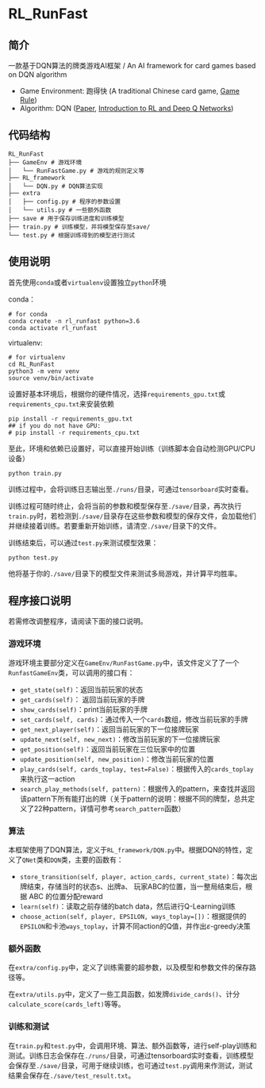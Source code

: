 # RL_RunFast

## 简介

一款基于DQN算法的牌类游戏AI框架 / An AI framework for card games based on DQN algorithm

- Game Environment: 跑得快 (A traditional Chinese card game, [Game Rule](https://baike.baidu.com/item/%E8%B7%91%E5%BE%97%E5%BF%AB/12998100))
- Algorithm: DQN ([Paper](https://www.cs.toronto.edu/~vmnih/docs/dqn.pdf), [Introduction to RL and Deep Q Networks](https://www.tensorflow.org/agents/tutorials/0_intro_rl))

## 代码结构

```shell
RL_RunFast
├── GameEnv # 游戏环境
│   └── RunFastGame.py # 游戏的规则定义等
├── RL_framework
│   └── DQN.py # DQN算法实现
├── extra
│   ├── config.py # 程序的参数设置
│   └── utils.py # 一些额外函数
├── save # 用于保存训练进度和训练模型
├── train.py # 训练模型，并将模型保存至save/
└── test.py # 根据训练得到的模型进行测试
```

## 使用说明

首先使用`conda`或者`virtualenv`设置独立`python`环境

conda：

```shell
# for conda
conda create -n rl_runfast python=3.6
conda activate rl_runfast
```

virtualenv:

```shell
# for virtualenv
cd RL_RunFast
python3 -m venv venv
source venv/bin/activate
```

设置好基本环境后，根据你的硬件情况，选择`requirements_gpu.txt`或`requirements_cpu.txt`来安装依赖

```shell
pip install -r requirements_gpu.txt
## if you do not have GPU:
# pip install -r requirements_cpu.txt
```

至此，环境和依赖已设置好，可以直接开始训练（训练脚本会自动检测GPU/CPU设备）

```shell
python train.py
```

训练过程中，会将训练日志输出至`./runs/`目录，可通过`tensorboard`实时查看。

训练过程可随时终止，会将当前的参数和模型保存至`./save/`目录，再次执行`train.py`时，若检测到`./save/`目录存在这些参数和模型的保存文件，会加载他们并继续接着训练。若要重新开始训练，请清空`./save/`目录下的文件。

训练结束后，可以通过`test.py`来测试模型效果：

```shell
python test.py
```

他将基于你的`./save/`目录下的模型文件来测试多局游戏，并计算平均胜率。

## 程序接口说明

若需修改调整程序，请阅读下面的接口说明。

### 游戏环境

游戏环境主要部分定义在`GameEnv/RunFastGame.py`中，该文件定义了了一个`RunfastGameEnv`类，可以调用的接口有：

- `get_state(self)`：返回当前玩家的状态
- `get_cards(self)`： 返回当前玩家的手牌
- `show_cards(self)`：print当前玩家的手牌
- `set_cards(self, cards)`：通过传入一个`cards`数组，修改当前玩家的手牌
- `get_next_player(self)`：返回当前玩家的下一位接牌玩家
- `update_next(self, new_next)`：修改当前玩家的下一位接牌玩家
- `get_position(self)`：返回当前玩家在三位玩家中的位置
- `update_position(self, new_position)`：修改当前玩家的位置
- `play_cards(self, cards_toplay, test=False)`：根据传入的`cards_toplay`来执行这一action
- `search_play_methods(self, pattern)`：根据传入的pattern，来查找并返回该pattern下所有能打出的牌（关于pattern的说明：根据不同的牌型，总共定义了22种pattern，详情可参考`search_pattern`函数）

### 算法

本框架使用了DQN算法，定义于`RL_framework/DQN.py`中。根据DQN的特性，定义了`QNet`类和`DQN`类，主要的函数有：

- `store_transition(self, player, action_cards, current_state)`：每次出牌结束，存储当时的状态s、出牌a、 玩家ABC的位置，当一整局结束后，根据 ABC 的位置分配reward
- `learn(self)`：读取之前存储的batch data，然后进行Q-Learning训练
- `choose_action(self, player, EPSILON, ways_toplay=[])`：根据提供的`EPSILON`和卡池`ways_toplay`，计算不同action的Q值，并作出$\varepsilon$-greedy决策

### 额外函数

在`extra/config.py`中，定义了训练需要的超参数，以及模型和参数文件的保存路径等。

在`extra/utils.py`中，定义了一些工具函数，如发牌`divide_cards()`、计分`calculate_score(cards_left)`等等。

### 训练和测试

在`train.py`和`test.py`中，会调用环境、算法、额外函数等，进行self-play训练和测试。训练日志会保存在`./runs/`目录，可通过tensorboard实时查看，训练模型会保存至`./save/`目录，可用于继续训练，也可通过`test.py`调用来作测试，测试结果会保存在`./save/test_result.txt`。